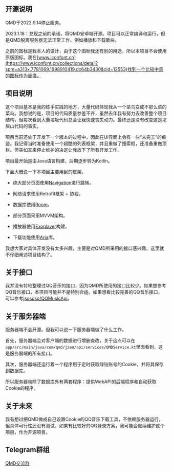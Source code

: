 ## 开源说明

QMD于2022.9.14停止服务。

2023.1.18：兑现之前的承诺，将QMD安卓端开源。项目可以正常编译和运行，但是QMD脱离服务器无法正常工作，例如播放和下载歌曲。

之前的图标是我本人的设计，由于这个图标我还有别的用途，所以本项目不会使用原版图标。我在[www.iconfont.cn](https://www.iconfont.cn/collections/detail?spm=a313x.7781069.1998910419.dc64b3430&cid=12553)找到一个比较中意的图标作为替换。

## 项目说明

这个项目基本是我的练手实践的地方，大量代码体现我从一个菜鸟变成不那么菜的菜鸟。我想说的是，项目的代码质量参差不齐，虽然去年我有努力去改善整个项目结构，但每次看到大量垃圾代码总会让我快速丧失动力。最终还是没有改变这是坨屎山代码的事实。

项目当前还处于开发下一个版本的过程中，因此在UI界面上会有一些“未完工”的痕迹。我记得当时准备使用一个超酷的列表框架，并且重做了搜索框，还准备重做顶栏。但突如其来停止维护的决定让我放下了所有开发工作。

项目最开始是由Java语言构建，后期逐步转为Kotlin。

下面大概说一下本项目主要用到的框架。

* 绝大部分页面使用[Navigation](https://developer.android.google.cn/guide/navigation?hl=zh-cn)进行跳转。

* 网络请求使用Retrofit框架 + 协程。

* 数据库使用[Room](https://developer.android.google.cn/training/data-storage/room?hl=zh-cn)。

* 部分页面采用MVVM架构。

* 播放器使用[Exoplayer](https://developer.android.google.cn/guide/topics/media/exoplayer?hl=zh-cn)构建。

* 下载功能使用[Aria](https://github.com/AriaLyy/Aria)库。

我想大家对具体开发没有太多兴趣，主要是对QMD所采用的接口感兴趣。这里就不仔细阐述项目结构了。

## 关于接口

我并没有特地整理过QQ音乐的接口，因为QMD所使用的接口比较少。如果想参考QQ音乐接口，本项目可能并不是特别合适。如果想看比较完善的QQ音乐接口，可以参考[jsososo/QQMusicApi](https://github.com/jsososo/QQMusicApi)。

## 关于服务器端

服务器端不会开源。但我可以说一下服务器端做了什么工作。

首先，服务器端会对客户端的数据进行增删查改，关于这点可以在`app/src/main/java/com/qmd/jzen/api/services/QMDService.kt`里面看到，这是服务器端的所有接口。

其次，服务器端还运行着一个程序用于定时获取绿钻账号的Cookie，并将其保存到数据库。

所以服务器端除了数据库外有两套程序：提供WebAPI的后端程序和自动获取Cookie的程序。

## 关于未来

我有想过把QMD做成自己设置Cookie的QQ音乐下载工具，不依赖服务器运行，但具体可行性还没有测试。如果有比较好的QQ登录方案，我可能会继续维护这个项目，作为开源项目。

## Telegram群组

[QMD交流群](https://t.me/+gc0qPKIJuQg2ZDg1)

